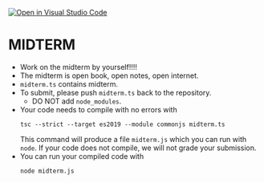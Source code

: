 [![Open in Visual Studio Code](https://classroom.github.com/assets/open-in-vscode-f059dc9a6f8d3a56e377f745f24479a46679e63a5d9fe6f495e02850cd0d8118.svg)](https://classroom.github.com/online_ide?assignment_repo_id=7341376&assignment_repo_type=AssignmentRepo)
# MIDTERM 

- Work on the midterm by yourself!!!!
- The midterm is open book, open notes, open internet.
- `midterm.ts` contains midterm.
- To submit, please push `midterm.ts` back to the repository.
    * DO NOT add `node_modules`.
- Your code needs to compile with no errors with
    ```
    tsc --strict --target es2019 --module commonjs midterm.ts
    ``` 
    This command will produce a file `midterm.js` which you can run with `node`.
    If your code does not compile, we will not grade your submission.
- You can run your compiled code with
    ```
    node midterm.js
    ```

